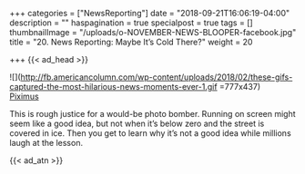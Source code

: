 +++
categories = ["NewsReporting"]
date = "2018-09-21T16:06:19-04:00"
description = ""
haspagination = true
specialpost = true
tags = []
thumbnailImage = "/uploads/o-NOVEMBER-NEWS-BLOOPER-facebook.jpg"
title = "20. News Reporting: Maybe It’s Cold There?"
weight = 20

+++
{{< ad_head >}}

![](http://fb.americancolumn.com/wp-content/uploads/2018/02/these-gifs-captured-the-most-hilarious-news-moments-ever-1.gif =777x437)  
[Piximus](https://piximus.net/others/these-gifs-captured-the-most-hilarious-news-moments-ever)  

This is rough justice for a would-be photo bomber. Running on screen might seem like a good idea, but not when it’s below zero and the street is covered in ice. Then you get to learn why it’s not a good idea while millions laugh at the lesson.

{{< ad_atn >}}
